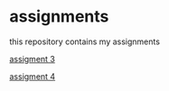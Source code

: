 # assignments
this repository contains my assignments

[assigment 3](https://github.com/bram17/assignments/blob/master/assignment3.ipynb)

[assigment 4](https://github.com/bram17/assignments/blob/master/assignment4.ipynb)


